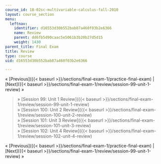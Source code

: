 ```yaml
---
course_id: 18-02sc-multivariable-calculus-fall-2010
layout: course_section
menu:
  leftnav:
    identifier: d16553d30b552bab87a460f03b2e6366
    name: Review
    parent: dd6fb5d90caac5e5061b3b20b27d5d15
    weight: 1430
parent_title: Final Exam
title: Review
type: course
uid: d16553d30b552bab87a460f03b2e6366

---
```


« [Previous]({{< baseurl >}}/sections/final-exam-1/practice-final-exam) | [Next]({{< baseurl >}}/sections/final-exam-1/review/session-99-unit-1-review) »

> » [Session 99: Unit 1 Review]({{< baseurl >}}/sections/final-exam-1/review/session-99-unit-1-review)  
> » [Session 100: Unit 2 Review]({{< baseurl >}}/sections/final-exam-1/review/session-100-unit-2-review)  
> » [Session 101: Unit 3 Review]({{< baseurl >}}/sections/final-exam-1/review/session-101-unit-3-review)  
> » [Session 102: Unit 4 Review]({{< baseurl >}}/sections/final-exam-1/review/session-102-unit-4-review)

« [Previous]({{< baseurl >}}/sections/final-exam-1/practice-final-exam) | [Next]({{< baseurl >}}/sections/final-exam-1/review/session-99-unit-1-review) »